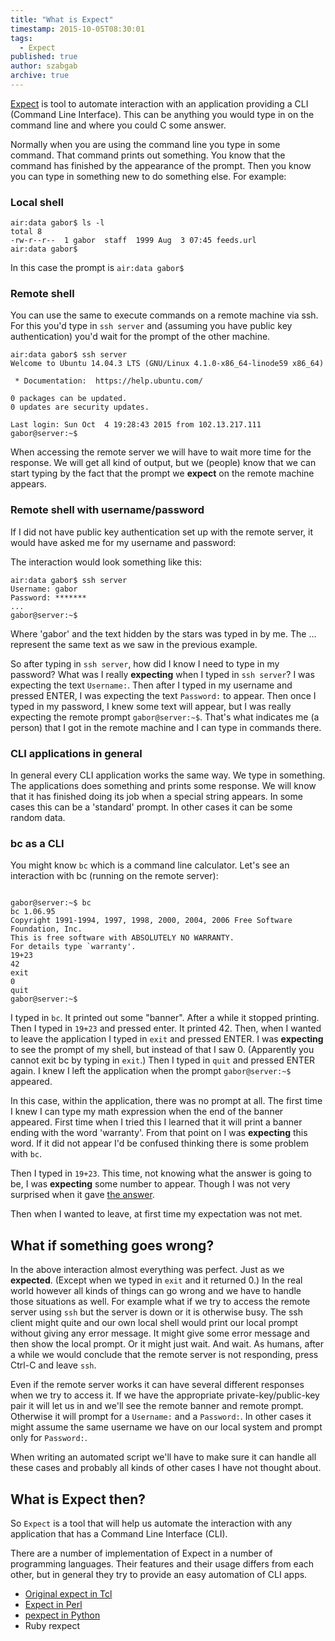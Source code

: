 ```yaml
---
title: "What is Expect"
timestamp: 2015-10-05T08:30:01
tags:
  - Expect
published: true
author: szabgab
archive: true
---
```



[Expect](https://en.wikipedia.org/wiki/Expect) is tool to automate interaction with an application providing a CLI (Command Line Interface).
This can be anything you would type in on the command line and where you could C<expect> some answer.

Normally when you are using the command line you type in some command. That command prints out something.
You know that the command has finished by the appearance of the prompt. Then you know you can type in
something new to do something else. For example:


<h3>Local shell</h3>

```
air:data gabor$ ls -l
total 8
-rw-r--r--  1 gabor  staff  1999 Aug  3 07:45 feeds.url
air:data gabor$ 
```

In this case the prompt is `air:data gabor$`

<h3>Remote shell</h3>

You can use the same to execute commands on a remote machine via ssh. For this you'd type in `ssh server`
and (assuming you have public key authentication) you'd wait for the prompt of the other machine.

```
air:data gabor$ ssh server
Welcome to Ubuntu 14.04.3 LTS (GNU/Linux 4.1.0-x86_64-linode59 x86_64)

 * Documentation:  https://help.ubuntu.com/

0 packages can be updated.
0 updates are security updates.

Last login: Sun Oct  4 19:28:43 2015 from 102.13.217.111
gabor@server:~$ 
```

When accessing the remote server we will have to wait more time for the response. We will get all kind of output, but
we (people) know that we can start typing by the fact that the prompt we <b>expect</b> on the remote machine appears.

<h3>Remote shell with username/password</h3>

If I did not have public key authentication set up with the remote server, it would have asked me for my username and password:

The interaction would look something like this:

```
air:data gabor$ ssh server
Username: gabor
Password: *******
...
gabor@server:~$ 
```

Where 'gabor' and the text hidden by the stars was typed in by me. The ... represent the same text as we saw in the previous example.

So after typing in `ssh server`, how did I know I need to type in my password? What was I really <b>expecting</b> when I typed
in `ssh server`? I was expecting the text `Username:`. Then after I typed in my username and pressed ENTER, I was expecting
the text `Password:` to appear. Then once I typed in my password, I knew some text will appear, but I was really expecting the
remote prompt `gabor@server:~$`. That's what indicates me (a person) that I got in the remote machine and I can type in commands there.

<h3>CLI applications in general</h3>

In general every CLI application works the same way. We type in something. The applications does something and prints some response.
We will know that it has finished doing its job when a special string appears. In some cases this can be a 'standard' prompt.
In other cases it can be some random data.

<h3>bc as a CLI</h3>

You might know `bc` which is a command line calculator. Let's see an interaction with bc (running on the remote server):

```

gabor@server:~$ bc
bc 1.06.95
Copyright 1991-1994, 1997, 1998, 2000, 2004, 2006 Free Software Foundation, Inc.
This is free software with ABSOLUTELY NO WARRANTY.
For details type `warranty'. 
19+23
42
exit
0
quit
gabor@server:~$ 
```

I typed in `bc`. It printed out some "banner". After a while it stopped printing. Then I typed in `19+23` and pressed enter.
It printed 42. Then, when I wanted to leave the application I typed in `exit` and pressed ENTER. I was <b>expecting</b> to see the prompt
of my shell, but instead of that I saw 0. (Apparently you cannot exit bc by typing in `exit`.)
Then I typed in `quit` and pressed ENTER again. I knew I left the application when the prompt
`gabor@server:~$` appeared.

In this case, within the application, there was no prompt at all. The first time I knew I can type my math expression when the end of the banner appeared.
First time when I tried this I learned that it will print a banner ending with the word 'warranty'. From that point on I was <b>expecting</b>
this word. If it did not appear I'd be confused thinking there is some problem with `bc`.

Then I typed in `19+23`. This time, not knowing what the answer is going to be, I was <b>expecting</b> some number to appear.
Though I was not very surprised when it gave [the answer](https://en.wikipedia.org/wiki/Phrases_from_The_Hitchhiker's_Guide_to_the_Galaxy#The_number_42).

Then when I wanted to leave, at first time my expectation was not met.

## What if something goes wrong?

In the above interaction almost everything was perfect. Just as we <b>expected</b>. (Except when we typed in `exit` and it returned 0.)
In the real world however all kinds of things can go wrong and we have to handle those situations as well. For example what if we try to
access the remote server using `ssh` but the server is down or it is otherwise busy. The ssh client might quite and our own local shell
would print our local prompt without giving any error message. It might give some error message and then show the local prompt. Or it might just wait.
And wait. As humans, after a while we would conclude that the remote server is not responding, press Ctrl-C and leave `ssh`.

Even if the remote server works it can have several different responses when we try to access it. If we have the appropriate private-key/public-key pair
it will let us in and we'll see the remote banner and remote prompt. Otherwise it will prompt for a `Username:` and a `Password:`. 
In other cases it might assume the same username we have on our local system and prompt only for `Password:`.

When writing an automated script we'll have to make sure it can handle all these cases and probably all kinds of other cases I have not thought about.

## What is Expect then?

So `Expect` is a tool that will help us automate the interaction with any application that has a Command Line Interface (CLI).

There are a number of implementation of Expect in a number of programming languages. Their features and their usage differs from each other,
but in general they try to provide an easy automation of CLI apps.

* [Original expect in Tcl](http://www.nist.gov/el/msid/expect.cfm)
* [Expect in Perl](https://metacpan.org/pod/Expect)
* [pexpect in Python](https://github.com/pexpect/pexpect)
* Ruby rexpect</a>



